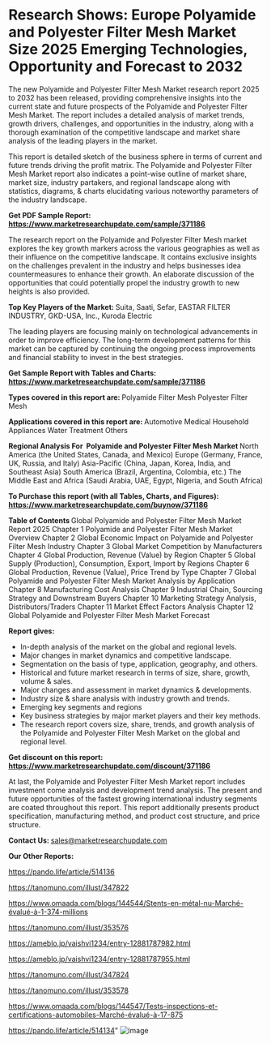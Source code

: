 # Research Shows: Europe Polyamide and Polyester Filter Mesh Market Size 2025 Emerging Technologies, Opportunity and Forecast to 2032

The new Polyamide and Polyester Filter Mesh Market research report 2025 to 2032 has been released, providing comprehensive insights into the current state and future prospects of the Polyamide and Polyester Filter Mesh Market. The report includes a detailed analysis of market trends, growth drivers, challenges, and opportunities in the industry, along with a thorough examination of the competitive landscape and market share analysis of the leading players in the market.

This report is detailed sketch of the business sphere in terms of current and future trends driving the profit matrix. The Polyamide and Polyester Filter Mesh Market report also indicates a point-wise outline of market share, market size, industry partakers, and regional landscape along with statistics, diagrams, &amp; charts elucidating various noteworthy parameters of the industry landscape.

<strong><b>Get PDF Sample Report: <a href=https://www.marketresearchupdate.com/sample/371186>https://www.marketresearchupdate.com/sample/371186</a></b></strong>

The research report on the Polyamide and Polyester Filter Mesh market explores the key growth markers across the various geographies as well as their influence on the competitive landscape. It contains exclusive insights on the challenges prevalent in the industry and helps businesses idea countermeasures to enhance their growth. An elaborate discussion of the opportunities that could potentially propel the industry growth to new heights is also provided.

<strong><b>Top Key Players of the Market:
</b></strong>Suita, Saati, Sefar, EASTAR FILTER INDUSTRY, GKD-USA, Inc., Kuroda Electric<strong><b>
</b></strong>

The leading players are focusing mainly on technological advancements in order to improve efficiency. The long-term development patterns for this market can be captured by continuing the ongoing process improvements and financial stability to invest in the best strategies.

<strong><b>Get Sample Report with Tables and Charts: <a href=https://www.marketresearchupdate.com/sample/371186>https://www.marketresearchupdate.com/sample/371186</a></b></strong>

<strong><b>Types covered in this report are:
</b></strong>Polyamide Filter Mesh
Polyester Filter Mesh<strong><b>
</b></strong>

<strong><b>Applications covered in this report are:
</b></strong>Automotive
Medical
Household Appliances
Water Treatment
Others<strong><b>
</b></strong>

<strong><b>Regional Analysis For  Polyamide and Polyester Filter Mesh Market</b></strong><strong><b>
</b></strong>North America (the United States, Canada, and Mexico)
Europe (Germany, France, UK, Russia, and Italy)
Asia-Pacific (China, Japan, Korea, India, and Southeast Asia)
South America (Brazil, Argentina, Colombia, etc.)
The Middle East and Africa (Saudi Arabia, UAE, Egypt, Nigeria, and South Africa)

<strong><b>To Purchase this report (with all Tables, Charts, and Figures): <a href=https://www.marketresearchupdate.com/buynow/371186>https://www.marketresearchupdate.com/buynow/371186</a></b></strong>

<strong><b>Table of Contents</b></strong><strong><b>
</b></strong>Global Polyamide and Polyester Filter Mesh Market Report 2025
Chapter 1 Polyamide and Polyester Filter Mesh Market Overview
Chapter 2 Global Economic Impact on Polyamide and Polyester Filter Mesh Industry
Chapter 3 Global Market Competition by Manufacturers
Chapter 4 Global Production, Revenue (Value) by Region
Chapter 5 Global Supply (Production), Consumption, Export, Import by Regions
Chapter 6 Global Production, Revenue (Value), Price Trend by Type
Chapter 7 Global Polyamide and Polyester Filter Mesh Market Analysis by Application
Chapter 8 Manufacturing Cost Analysis
Chapter 9 Industrial Chain, Sourcing Strategy and Downstream Buyers
Chapter 10 Marketing Strategy Analysis, Distributors/Traders
Chapter 11 Market Effect Factors Analysis
Chapter 12 Global Polyamide and Polyester Filter Mesh Market Forecast

<strong><b>Report gives:</b></strong>

- In-depth analysis of the market on the global and regional levels.
- Major changes in market dynamics and competitive landscape.
- Segmentation on the basis of type, application, geography, and others.
- Historical and future market research in terms of size, share, growth, volume &amp; sales.
- Major changes and assessment in market dynamics &amp; developments.
- Industry size &amp; share analysis with industry growth and trends.
- Emerging key segments and regions
- Key business strategies by major market players and their key methods.
- The research report covers size, share, trends, and growth analysis of the Polyamide and Polyester Filter Mesh Market on the global and regional level.

<strong><b>Get discount on this report: <a href=https://www.marketresearchupdate.com/discount/371186>https://www.marketresearchupdate.com/discount/371186</a></b></strong>

At last, the Polyamide and Polyester Filter Mesh Market report includes investment come analysis and development trend analysis. The present and future opportunities of the fastest growing international industry segments are coated throughout this report. This report additionally presents product specification, manufacturing method, and product cost structure, and price structure.

<strong><b>Contact Us:
</b></strong>sales@marketresearchupdate.com

<strong>Our Other Reports:</strong>

<a href=https://pando.life/article/514136>https://pando.life/article/514136</a>

<a href=https://tanomuno.com/illust/347822>https://tanomuno.com/illust/347822</a>

<a href=https://www.omaada.com/blogs/144544/Stents-en-métal-nu-Marché-évalué-à-1-374-millions>https://www.omaada.com/blogs/144544/Stents-en-métal-nu-Marché-évalué-à-1-374-millions</a>

<a href=https://tanomuno.com/illust/353576>https://tanomuno.com/illust/353576</a>

<a href=https://ameblo.jp/vaishvi1234/entry-12881787982.html>https://ameblo.jp/vaishvi1234/entry-12881787982.html</a>

<a href=https://ameblo.jp/vaishvi1234/entry-12881787955.html>https://ameblo.jp/vaishvi1234/entry-12881787955.html</a>

<a href=https://tanomuno.com/illust/347824>https://tanomuno.com/illust/347824</a>

<a href=https://tanomuno.com/illust/353578>https://tanomuno.com/illust/353578</a>

<a href=https://www.omaada.com/blogs/144547/Tests-inspections-et-certifications-automobiles-Marché-évalué-à-17-875>https://www.omaada.com/blogs/144547/Tests-inspections-et-certifications-automobiles-Marché-évalué-à-17-875</a>

<a href=https://pando.life/article/514134>https://pando.life/article/514134</a>"
![image](https://github.com/user-attachments/assets/fd5fbebd-d644-4bf6-8a5d-5547024111a2)
